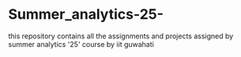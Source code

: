 # Summer_analytics-25-
this repository contains all the assignments and projects assigned by summer analytics '25' course by iit guwahati
